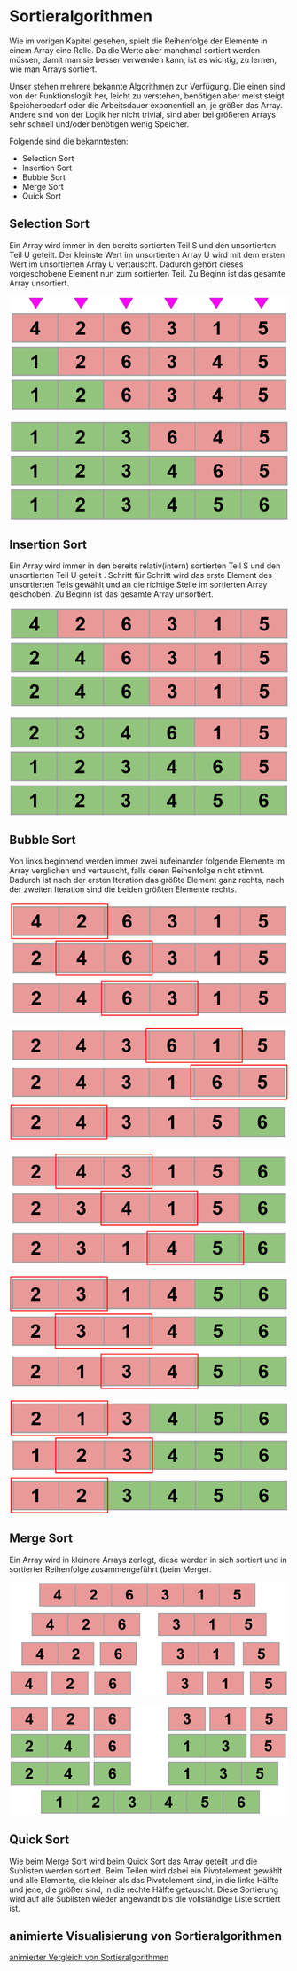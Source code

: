 # Sortieralgorithmen

Wie im vorigen Kapitel gesehen, spielt die Reihenfolge der Elemente in einem Array eine Rolle. Da die Werte aber manchmal sortiert werden müssen, damit man sie besser verwenden kann, ist es wichtig, zu lernen, wie man Arrays sortiert.

Unser stehen mehrere bekannte Algorithmen zur Verfügung. Die einen sind von der Funktionslogik her, leicht zu verstehen, benötigen aber meist steigt Speicherbedarf oder die Arbeitsdauer exponentiell an, je größer das Array. Andere sind von der Logik her nicht trivial, sind aber bei größeren Arrays sehr schnell und/oder benötigen wenig Speicher. 

Folgende sind die bekanntesten:
- Selection Sort
- Insertion Sort
- Bubble Sort
- Merge Sort
- Quick Sort

## Selection Sort

Ein Array wird immer in den bereits sortierten Teil S und den unsortierten Teil U geteilt.
Der kleinste Wert im unsortierten Array U wird mit dem ersten Wert im unsortierten Array U vertauscht. Dadurch gehört dieses vorgeschobene Element nun zum sortierten Teil.
Zu Beginn ist das gesamte Array unsortiert.

![Selection Sort - Beispiel 1](img/07-03-Selection%20Sort%201.png)

![Selection Sort - Beispiel 2](img/07-04-Selection%20Sort%202.png)

## Insertion Sort

Ein Array wird immer in den bereits relativ(intern) sortierten Teil S und den unsortierten Teil U geteilt .
Schritt für Schritt wird das erste Element des unsortierten Teils gewählt und an die richtige Stelle im sortierten Array geschoben.
Zu Beginn ist das gesamte Array unsortiert.

![Insertion Sort - Beispiel 1](img/07-05-Insertion%20Sort%201.png)

![Insertion Sort - Beispiel 2](img/07-06-Insertion%20Sort%202.png)

## Bubble Sort

Von links beginnend werden immer zwei aufeinander folgende Elemente im Array verglichen und vertauscht, falls deren Reihenfolge nicht stimmt. 
Dadurch ist nach der ersten Iteration das größte Element ganz rechts, nach der zweiten Iteration sind die beiden größten Elemente rechts.

![Bubble Sort - Beispiel 1](img/07-07-Bubble%20Sort%201.png)

![Bubble Sort - Beispiel 2](img/07-08-Bubble%20Sort%202.png)

![Bubble Sort - Beispiel 3](img/07-09-Bubble%20Sort%203.png)

![Bubble Sort - Beispiel 4](img/07-10-Bubble%20Sort%204.png)

![Bubble Sort - Beispiel 5](img/07-11-Bubble%20Sort%205.png)

## Merge Sort

Ein Array wird in kleinere Arrays zerlegt, diese werden in sich sortiert und in sortierter Reihenfolge zusammengeführt (beim Merge).

![Merge Sort - Beispiel 1](img/07-12-Merge%20Sort%201.png)

![Merge Sort - Beispiel 2](img/07-13-Merge%20Sort%202.png)

## Quick Sort

Wie beim Merge Sort wird beim Quick Sort das Array geteilt und die Sublisten werden sortiert. Beim Teilen wird dabei ein Pivotelement gewählt und alle Elemente, die kleiner als das Pivotelement sind, in die linke Hälfte und jene, die größer sind, in die rechte Hälfte getauscht. 
Diese Sortierung wird auf alle Sublisten wieder angewandt bis die vollständige Liste sortiert ist.

## animierte Visualisierung von Sortieralgorithmen 

[animierter Vergleich von Sortieralgorithmen](https://www.toptal.com/developers/sorting-algorithms)